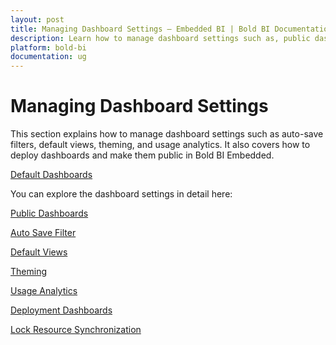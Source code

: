 ```yaml
---
layout: post
title: Managing Dashboard Settings – Embedded BI | Bold BI Documentation
description: Learn how to manage dashboard settings such as, public dashboards, auto-save filter, default views, theming, and usage analytics in the Bold BI Embedded.
platform: bold-bi
documentation: ug
---
```


# Managing Dashboard Settings

This section explains how to manage dashboard settings such as auto-save filters, default views, theming, and usage analytics. It also covers how to deploy dashboards and make them public in Bold BI Embedded.

[Default Dashboards](/site-administration/dashboard-settings/default-dashboard/)

You can explore the dashboard settings in detail here:

[Public Dashboards](/site-administration/dashboard-settings/public-dashboards/)

[Auto Save Filter](/site-administration/dashboard-settings/auto-save-filter/)

[Default Views](/site-administration/dashboard-settings/default-views/)

[Theming](/site-administration/dashboard-settings/enable-or-disable-dashboard-theme/)

[Usage Analytics](/site-administration/dashboard-settings/usage-analytics/)

[Deployment Dashboards](/site-administration/dashboard-settings/deployment-dashboard/)

[Lock Resource Synchronization](/site-administration/dashboard-settings/lock-resource-synchronization/)